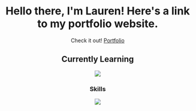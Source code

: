 
<div align="center">
  <h1>Hello there, I'm Lauren!  Here's a link to my portfolio website.</h1>
  <span>Check it out!</span>
  <a href="https://portfolio-frazierle.vercel.app">Portfolio</a>
</div>

<div align="center">
  <h2>Currently Learning</h2>
   <a href="https://skillicons.dev">
    <img src="https://skillicons.dev/icons?i=angular,nextjs,jest" />
  </a>
  <h3>Skills</h3>
  <a href="https://skillicons.dev">
    <img src="https://skillicons.dev/icons?i=js,html,css,apollo,atom,bootstrap,express,figma,github,graphql,materialui,postman,nodejs,react,redux,vercel,vscode" />
  </a>
</div>

